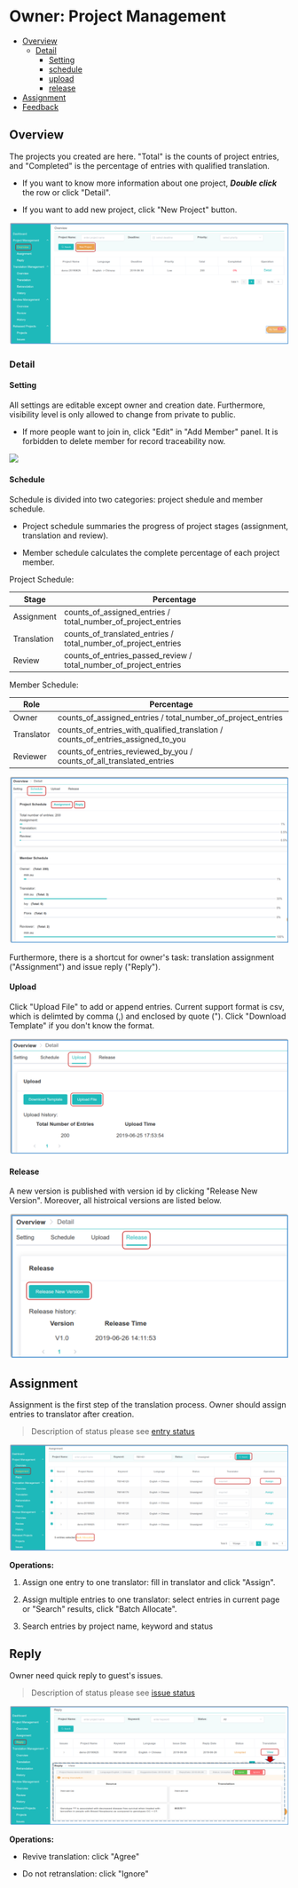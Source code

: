# Owner: Project Management

- [Overview](#overview)
  - [Detail](#detail)
    - [Setting](#setting)
    - [schedule](#schedule)
    - [upload](#upload)
    - [release](#release)
- [Assignment](#assign)
- [Feedback](#feedback)


## Overview

<span id='overview'></span>


The projects you created are here. "Total" is the counts of project entries, and "Completed" is the percentage of entries with qualified translation. 

- If you want to know more information about one project, _**Double click**_ the row or click "Detail".

- If you want to add new project, click "New Project" button.

![](/assets/project_management.overview.png)

### Detail
<span id='detail'></span>

#### Setting
<span id='setting'></span>

All settings are editable except owner and creation date. Furthermore, visibility level is only allowed to change from private to public. 

- If more people want to join in, click "Edit" in "Add Member" panel. It is forbidden to delete member for record traceability now.

![](/assets/project_management.overview.setting.png)
      
#### Schedule
<span id='schedule'></span>

Schedule is divided into two categories: project shedule and member schedule.

- Project schedule summaries the progress of project stages (assignment, translation and review).

- Member schedule calculates the complete percentage of each project member. 

Project Schedule:

|Stage|Percentage|
|--|--|
|Assignment| counts\_of\_assigned_entries / total\_number\_of\_project_entries |
|Translation | counts\_of\_translated\_entries / total\_number\_of\_project_entries |
|Review| counts\_of\_entries\_passed\_review / total\_number\_of\_project_entries |

Member Schedule:

|Role| Percentage |
|--|--|
|Owner | counts\_of\_assigned_entries / total\_number\_of\_project_entries |
| Translator | counts\_of\_entries\_with\_qualified\_translation / counts_of_entries_assigned_to_you  |
| Reviewer | counts\_of\_entries\_reviewed\_by\_you / counts\_of\_all\_translated\_entries |


![](/assets/project_management.schedule.png)

Furthermore, there is a shortcut for owner's task: translation assignment ("Assignment") and issue reply ("Reply").

#### Upload

<span id='upload'></span>

Click "Upload File" to add or append entries. Current support format is csv, which is delimted by comma (,) and enclosed by quote ("). Click "Download Template" if you don't know the format.

![](/assets/project_management.upload.png)

#### Release
<span id='release'></span>

A new version is published with version id by clicking "Release New Version". Moreover, all histroical versions are listed below.

![](/assets/project_management.release.png)

## Assignment

<span id='assign'></span>

Assignment is the first step of the translation process. Owner should assign entries to translator after creation.

> Description of status please see [entry status](../glossary.md#entry-status)

![](/assets/project_management.assignment.png)

**Operations:**

1. Assign one entry to one translator: fill in translator and click "Assign".

2. Assign multiple entries to one translator: select entries in current page or "Search" results, click "Batch Allocate".

3. Search entries by project name, keyword and status
 
## Reply

<span id='feedback'></span>

Owner need quick reply to guest's issues.

> Description of status please see [issue status](../glossary.md#issue-status)

![](/assets/project_management.reply.png)

**Operations:**

- Revive translation: click "Agree"

- Do not retranslation: click "Ignore"
